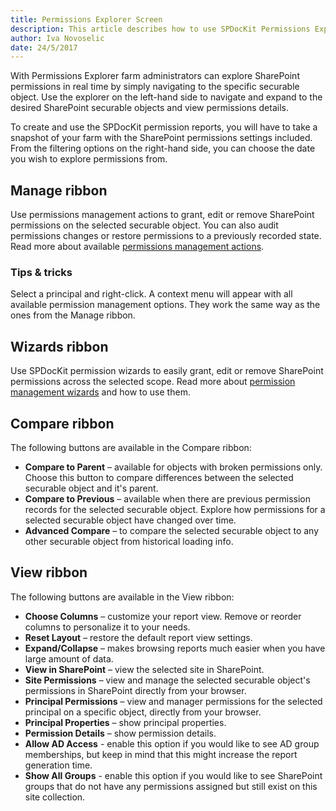 ```yaml
---
title: Permissions Explorer Screen
description: This article describes how to use SPDocKit Permissions Explorer to explore SharePoint permissions.
author: Iva Novoselic
date: 24/5/2017
---
```

With Permissions Explorer farm administrators can explore SharePoint permissions in real time by simply navigating to the specific securable object. Use the explorer on the left-hand side to navigate and expand to the desired SharePoint securable objects and view permissions details.

To create and use the SPDocKit permission reports, you will have to take a snapshot of your farm with the SharePoint permissions settings included. From the filtering options on the right-hand side, you can choose the date you wish to explore permissions from.

## Manage ribbon
Use permissions management actions to grant, edit or remove SharePoint permissions on the selected securable object. You can also audit permissions changes or restore permissions to a previously recorded state. Read more about available [permissions management actions](#internal/manage-sharepoint-permissions/manage-permissions-ribbon-actions).

### Tips & tricks
Select a principal and right-click. A context menu will appear with all available permission management options. They work the same way as the ones from the Manage ribbon.

## Wizards ribbon
Use SPDocKit permission wizards to easily grant, edit or remove SharePoint permissions across the selected scope. Read more about [permission management wizards](#internal/manage-sharepoint-permissions/users-and-groups-actions/manage-permissions-wizard) and how to use them.

## Compare ribbon
The following buttons are available in the Compare ribbon:

* __Compare to Parent__ – available for objects with broken permissions only. Choose this button to compare differences between the selected securable object and it's parent.    
* __Compare to Previous__ – available when there are previous permission records for the selected securable object. Explore how permissions for a selected securable object have changed over time.  
* __Advanced Compare__ – to compare the selected securable object to any other securable object from historical loading info.

## View ribbon
The following buttons are available in the View ribbon:  
* __Choose Columns__ – customize your report view. Remove or reorder columns to personalize it to your needs.  
* __Reset Layout__ – restore the default report view settings.  
* __Expand/Collapse__ – makes browsing reports much easier when you have large amount of data.  
* __View in SharePoint__ – view the selected site in SharePoint.  
* __Site Permissions__ – view and manage the selected securable object's permissions in SharePoint directly from your browser.  
* __Principal Permissions__ – view and manager permissions for the selected principal on a specific object, directly from your browser.  
* __Principal Properties__ – show principal properties.  
* __Permission Details__ – show permission details.  
* __Allow AD Access__ - enable this option if you would like to see AD group memberships, but keep in mind that this might increase the report generation time.  
* __Show All Groups__ - enable this option if you would like to see SharePoint groups that do not have any permissions assigned but still exist on this site collection.


